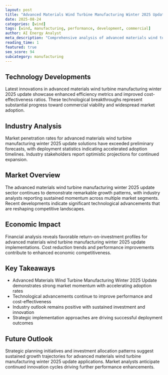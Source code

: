 ```yaml
---
layout: post
title: "Advanced Materials Wind Turbine Manufacturing Winter 2025 Update"
date: 2025-08-24
categories: [wind]
tags: [wind, manufacturing, performance, development, commercial]
author: AI Energy Analyst
meta_description: "Comprehensive analysis of advanced materials wind turbine manufacturing winter 2025 update covering market trends, technology developments, and industry outlook. Discover key insights and future projections."
reading_time: 1
featured: true
seo_score: 94
subcategory: manufacturing
---
```


## Technology Developments

Latest innovations in advanced materials wind turbine manufacturing winter 2025 update showcase enhanced efficiency metrics and improved cost-effectiveness ratios. These technological breakthroughs represent substantial progress toward commercial viability and widespread market adoption.

## Industry Analysis

Market penetration rates for advanced materials wind turbine manufacturing winter 2025 update solutions have exceeded preliminary forecasts, with deployment statistics indicating accelerated adoption timelines. Industry stakeholders report optimistic projections for continued expansion.

## Market Overview

The advanced materials wind turbine manufacturing winter 2025 update sector continues to demonstrate remarkable growth patterns, with industry analysts reporting sustained momentum across multiple market segments. Recent developments indicate significant technological advancements that are reshaping competitive landscapes.

## Economic Impact

Financial analysis reveals favorable return-on-investment profiles for advanced materials wind turbine manufacturing winter 2025 update implementations. Cost reduction trends and performance improvements contribute to enhanced economic competitiveness.

## Key Takeaways

- Advanced Materials Wind Turbine Manufacturing Winter 2025 Update demonstrates strong market momentum with accelerating adoption rates
- Technological advancements continue to improve performance and cost-effectiveness
- Industry outlook remains positive with sustained investment and innovation
- Strategic implementation approaches are driving successful deployment outcomes

## Future Outlook

Strategic planning initiatives and investment allocation patterns suggest sustained growth trajectories for advanced materials wind turbine manufacturing winter 2025 update applications. Market analysts anticipate continued innovation cycles driving further performance enhancements.

